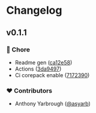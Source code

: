 # Changelog


## v0.1.1


### 🏡 Chore

- Readme gen ([ca12e58](https://github.com/asyarb/r-url/commit/ca12e58))
- Actions ([3da9497](https://github.com/asyarb/r-url/commit/3da9497))
- Ci corepack enable ([7172390](https://github.com/asyarb/r-url/commit/7172390))

### ❤️ Contributors

- Anthony Yarbrough ([@asyarb](http://github.com/asyarb))

